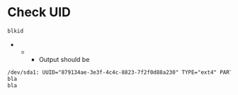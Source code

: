 # Check UID
```bash
blkid
```
- - - Output should be
```xml
/dev/sda1: UUID="879134ae-3e3f-4c4c-8823-7f2f0d88a230" TYPE="ext4" PARTUUID="01c0a091-01"
bla
bla
```
